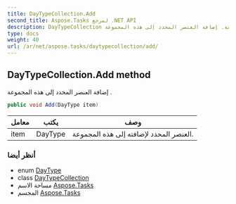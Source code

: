 ```yaml
---
title: DayTypeCollection.Add
second_title: Aspose.Tasks لمرجع .NET API
description: DayTypeCollection طريقة. إضافة العنصر المحدد إلى هذه المجموعة .
type: docs
weight: 40
url: /ar/net/aspose.tasks/daytypecollection/add/
---
```

## DayTypeCollection.Add method

إضافة العنصر المحدد إلى هذه المجموعة .

```csharp
public void Add(DayType item)
```

| معامل | يكتب | وصف |
| --- | --- | --- |
| item | DayType | العنصر المحدد لإضافته إلى هذه المجموعة. |

### أنظر أيضا

* enum [DayType](../../daytype/)
* class [DayTypeCollection](../)
* مساحة الاسم [Aspose.Tasks](../../daytypecollection/)
* المجسم [Aspose.Tasks](../../../)


